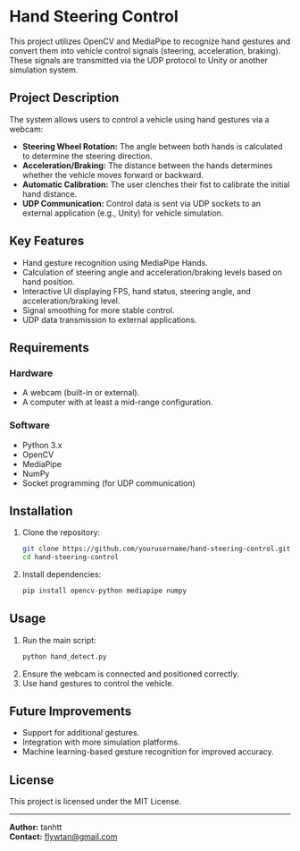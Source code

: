 # Hand Steering Control

This project utilizes OpenCV and MediaPipe to recognize hand gestures and convert them into vehicle control signals (steering, acceleration, braking). These signals are transmitted via the UDP protocol to Unity or another simulation system.

## Project Description
The system allows users to control a vehicle using hand gestures via a webcam:

- **Steering Wheel Rotation:** The angle between both hands is calculated to determine the steering direction.
- **Acceleration/Braking:** The distance between the hands determines whether the vehicle moves forward or backward.
- **Automatic Calibration:** The user clenches their fist to calibrate the initial hand distance.
- **UDP Communication:** Control data is sent via UDP sockets to an external application (e.g., Unity) for vehicle simulation.

## Key Features
- Hand gesture recognition using MediaPipe Hands.
- Calculation of steering angle and acceleration/braking levels based on hand position.
- Interactive UI displaying FPS, hand status, steering angle, and acceleration/braking level.
- Signal smoothing for more stable control.
- UDP data transmission to external applications.

## Requirements
### Hardware
- A webcam (built-in or external).
- A computer with at least a mid-range configuration.

### Software
- Python 3.x
- OpenCV
- MediaPipe
- NumPy
- Socket programming (for UDP communication)

## Installation
1. Clone the repository:
   ```sh
   git clone https://github.com/yourusername/hand-steering-control.git
   cd hand-steering-control
   ```
2. Install dependencies:
   ```sh
   pip install opencv-python mediapipe numpy
   ```

## Usage
1. Run the main script:
   ```sh
   python hand_detect.py
   ```
2. Ensure the webcam is connected and positioned correctly.
3. Use hand gestures to control the vehicle.

## Future Improvements
- Support for additional gestures.
- Integration with more simulation platforms.
- Machine learning-based gesture recognition for improved accuracy.

## License
This project is licensed under the MIT License.

---
**Author:** tanhtt  
**Contact:** flywtan@gmail.com
